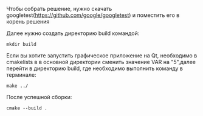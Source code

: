 Чтобы собрать решение, нужно скачать googletest(https://github.com/google/googletest) и поместить его в корень решения

Далее нужно создать директорию build командой:
```
mkdir build
```

Если вы хотите запустить графическое приложение на Qt, необходимо в cmakelists в в основной директории сменить значение VAR на "5",далее перейти в директорию build, где необходимо выполнить команду в терминале:

```
make ../
```

После успешной сборки:
```
cmake --build .
```
